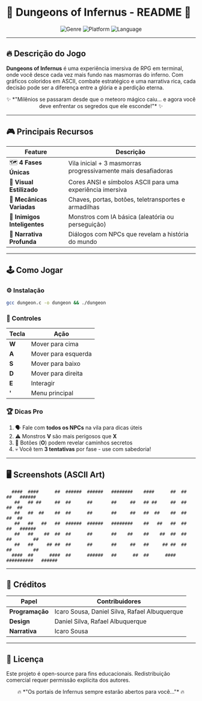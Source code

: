 # 🏰 Dungeons of Infernus - README 🏰  

<p align="center">
  <img src="https://img.shields.io/badge/Genre-Adventure_Game-FF5733" alt="Genre">
  <img src="https://img.shields.io/badge/Platform-Terminal-4BC425" alt="Platform">
  <img src="https://img.shields.io/badge/Language-C-00599C" alt="Language">
</p>

---

## 🔥 Descrição do Jogo  
**Dungeons of Infernus** é uma experiência imersiva de RPG em terminal, onde você desce cada vez mais fundo nas masmorras do inferno. Com gráficos coloridos em ASCII, combate estratégico e uma narrativa rica, cada decisão pode ser a diferença entre a glória e a perdição eterna.  

<p align="center">
  ✨ *"Milênios se passaram desde que o meteoro mágico caiu... e agora você deve enfrentar os segredos que ele esconde!"* ✨  
</p>

---

## 🎮 Principais Recursos  

| Feature | Descrição |  
|---------|-----------|  
| 🗺️ **4 Fases Únicas** | Vila inicial + 3 masmorras progressivamente mais desafiadoras |  
| 🎨 **Visual Estilizado** | Cores ANSI e símbolos ASCII para uma experiência imersiva |  
| 🧩 **Mecânicas Variadas** | Chaves, portas, botões, teletransportes e armadilhas |  
| 👹 **Inimigos Inteligentes** | Monstros com IA básica (aleatória ou perseguição) |  
| 📖 **Narrativa Profunda** | Diálogos com NPCs que revelam a história do mundo |  

---

## 🕹️ Como Jogar  

### ⚙️ Instalação  
```bash
gcc dungeon.c -o dungeon && ./dungeon
```

### 🎯 Controles  
| Tecla | Ação |  
|-------|------|  
| **W** | Mover para cima |  
| **A** | Mover para esquerda |  
| **S** | Mover para baixo |  
| **D** | Mover para direita |  
| **E** | Interagir |  
| **'** | Menu principal |  

### 🏆 Dicas Pro  
1. 🗣️ Fale com **todos os NPCs** na vila para dicas úteis  
2. ⚠️ Monstros **V** são mais perigosos que **X**  
3. 🔘 Botões (**O**) podem revelar caminhos secretos  
4. 💀 Você tem **3 tentativas** por fase - use com sabedoria!  

---

## 🖥️ Screenshots (ASCII Art)  

```
  ####  ####      ##  ######  ######   ########    ####      ##  ##      ##   ######
   ##   ## ##     ##  ##      ##       ##     ##   ## ##     ##  ##      ##  ##
   ##   ##  ##    ##  ##      ##       ##     ##   ##  ##    ##  ##      ##  ##
   ##   ##   ##   ##  ######  ######   ########    ##   ##   ##  ##      ##   ######
   ##   ##    ##  ##  ##      ##       ##    ##    ##    ##  ##  ##      ##        ##
   ##   ##     ## ##  ##      ##       ##     ##   ##     ## ##  ##      ##        ##
  ####  ##      ####  ##      ######   ##      ##  ##      ####  ##########   ######
```

---

## 👥 Créditos  

| Papel | Contribuidores |  
|-------|----------------|  
| **Programação** | Icaro Sousa, Daniel Silva, Rafael Albuquerque |  
| **Design** | Daniel Silva, Rafael Albuquerque |  
| **Narrativa** | Icaro Sousa |  

---

## 📜 Licença  
Este projeto é open-source para fins educacionais. Redistribuição comercial requer permissão explícita dos autores.

<p align="center">
  🔥 *"Os portais de Infernus sempre estarão abertos para você..."* 🔥  
</p>
